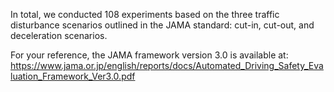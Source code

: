 In total, we conducted 108 experiments based on the three traffic disturbance scenarios outlined in the JAMA standard: cut-in, cut-out, and
deceleration scenarios.

For your reference, the JAMA framework version 3.0 is available at: https://www.jama.or.jp/english/reports/docs/Automated_Driving_Safety_Evaluation_Framework_Ver3.0.pdf